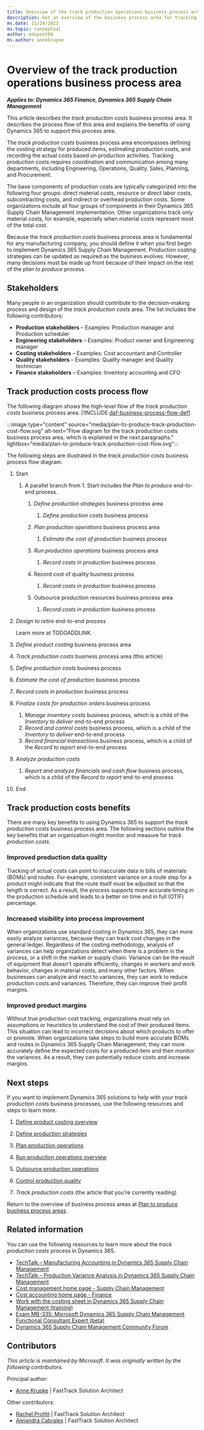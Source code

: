 ```yaml
---
title: Overview of the track production operations business process area
description: Get an overview of the business process area for tracking production cost in the plan to produce end-to-end business process in Dynamics 365 solutions.
ms.date: 11/24/2023
ms.topic: conceptual
author: edupont04
ms.author: annekrupke
---
```


# Overview of the track production operations business process area

***Applies to: Dynamics 365 Finance, Dynamics 365 Supply Chain Management***

This article describes the *track production costs* business process area. It describes the process flow of this area and explains the benefits of using Dynamics 365 to support this process area.

The *track production costs* business process area encompasses defining the costing strategy for produced items, estimating production costs, and recording the actual costs based on production activities. Tracking production costs requires coordination and communication among many departments, including Engineering, Operations, Quality, Sales, Planning, and Procurement.

The base components of production costs are typically categorized into the following four groups: direct material costs, resource or direct labor costs, subcontracting costs, and indirect or overhead production costs. Some organizations include all four groups of components in their Dynamics 365 Supply Chain Management implementation. Other organizations track only material costs, for example, especially when material costs represent most of the total cost.

Because the *track production costs* business process area is fundamental for any manufacturing company, you should define it when you first begin to implement Dynamics 365 Supply Chain Management. Production costing strategies can be updated as required as the business evolves. However, many decisions must be made up front because of their impact on the rest of the *plan to produce* process.

## Stakeholders

Many people in an organization should contribute to the decision-making process and design of the *track production costs* area. The list includes the following contributors:

- **Production stakeholders** – Examples: Production manager and Production scheduler
- **Engineering stakeholders** – Examples: Product owner and Engineering manager
- **Costing stakeholders** – Examples: Cost accountant and Controller
- **Quality stakeholders** – Examples: Quality manager and Quality technician
- **Finance stakeholders** – Examples: Inventory accounting and CFO

## Track production costs process flow

The following diagram shows the high-level flow of the *track production costs* business process area. [!INCLUDE [daf-business-process-flow-def](~/../shared-content/shared/guidance-includes/daf-business-process-flow-def.md)]

:::image type="content" source="media/plan-to-produce-track-production-cost-flow.svg" alt-text="Flow diagram for the track production costs business process area, which is explained in the next paragraphs." lightbox="media/plan-to-produce-track-production-cost-flow.svg":::

The following steps are illustrated in the *track production costs* business process flow diagram.

1. Start

    1. A parallel branch from 1. Start includes the *Plan to produce* end-to-end process.

        1. *Define production strategies* business process area

            1. *Define production costs* business process

        1. *Plan production operations* business process area

            1. *Estimate the cost of production* business process

        1. *Run production operations* business process area

            1. *Record costs in production* business process

        1. Record cost of quality business process

            1. *Record costs in production* business process

        1. Outsource production resources business process area

            1. *Record costs in production* business process

1. *Design to retire* end-to-end process

    Learn more at TODOADDLINK.

1. *Define product costing* business process area
1. *Track production costs* business process area (this article)
1. *Define production costs* business process
1. *Estimate the cost of production* business process
1. *Record costs in production* business process
1. *Finalize costs for production orders* business process

    1. *Manage inventory costs* business process, which is a child of the *Inventory to deliver* end-to-end process
    1. *Record and control costs* business process, which is a child of the *Inventory to deliver* end-to-end process
    1. *Record financial transactions* business process, which is a child of the *Record to report* end-to-end process

1. *Analyze production costs*

    1. *Report and analyze financials and cash flow* business process, which is a child of the *Record to report* end-to-end process

1. End

## Track production costs benefits

There are many key benefits to using Dynamics 365 to support the *track production costs* business process area. The following sections outline the key benefits that an organization might monitor and measure for *track production costs*.

### Improved production data quality

Tracking of actual costs can point to inaccurate data in bills of materials (BOMs) and routes. For example, consistent variance on a route step for a product might indicate that the route itself must be adjusted so that the length is correct. As a result, the process supports more accurate timing in the production schedule and leads to a better on time and in full (OTIF) percentage.

### Increased visibility into process improvement

When organizations use standard costing in Dynamics 365, they can more easily analyze variances, because they can track cost changes in the general ledger. Regardless of the costing methodology, analysis of variances can help organizations detect when there is a problem in the process, or a shift in the market or supply chain. Variance can be the result of equipment that doesn't operate efficiently, changes in workers and work behavior, changes in material costs, and many other factors. When businesses can analyze and react to variances, they can work to reduce production costs and variances. Therefore, they can improve their profit margins.

### Improved product margins

Without true production cost tracking, organizations must rely on assumptions or heuristics to understand the cost of their produced items. This situation can lead to incorrect decisions about which products to offer or promote. When organizations take steps to build more accurate BOMs and routes in Dynamics 365 Supply Chain Management, they can more accurately define the expected costs for a produced item and then monitor the variances. As a result, they can potentially reduce costs and increase margins.

## Next steps

If you want to implement Dynamics 365 solutions to help with your *track production costs* business processes, use the following resources and steps to learn more.

1. [Define product costing overview](design-to-retire-define-product-costing-overview.md)  

2. [Define production strategies](plan-to-produce-define-production-strategies.md)

3. [Plan production operations](plan-to-produce-plan-production-operations-overview.md)

4. [Run production operations overview](plan-to-produce-execute-production-operations-overview.md)

5. [Outsource production operations](plan-to-produce-track-production-costs-overview.md)

6. [Control production quality](plan-to-produce-control-production-quality-overview.md)

7. *Track production costs* (the article that you're currently reading)

Return to the overview of business process areas at [Plan to produce business process areas](plan-to-produce-areas.md).

## Related information

You can use the following resources to learn more about the *track production costs* process in Dynamics 365.

- [TechTalk – Manufacturing Accounting in Dynamics 365 Supply Chain Management](https://community.dynamics.com/blogs/post/?postid=3e44201b-72e9-4db2-99bb-13e03b3514ae)
- [TechTalk – Production Variance Analysis in Dynamics 365 Supply Chain Management](https://community.dynamics.com/blogs/post/?postid=2f04e0a8-4345-493c-96e6-29f8fb34e8c9)
- [Cost management home page - Supply Chain Management](/dynamics365/supply-chain/cost-management/cost-management-home-page)
- [Cost accounting home page - Finance](/dynamics365/finance/cost-accounting/cost-accounting-home-page?context=%2Fdynamics365%2Fcontext%2Fsupply-chain)
- [Work with the costing sheet in Dynamics 365 Supply Chain Management (training)](/training/modules/work-costing-sheet-dyn365-supply-chain-mgmt/)
- [Exam MB-335: Microsoft Dynamics 365 Supply Chain Management Functional Consultant Expert (beta)](/certifications/exams/mb-335)
- [Dynamics 365 Supply Chain Management Community Forum](https://community.dynamics.com/forums/thread/?discussionforumid=bd2c77d7-890b-4a36-87a4-8afbddbca6a6)

<!-- ## Tags

*Industries:* Mining, Construction, Manufacturing, Wholesale trade, Retail trade

*Stakeholders:* Functional consultant, Business analyst, Production lead, Supply chain lead, Inventory lead, Costing lead

*Products:* Dynamics 365 Supply Chain Management, Dynamics 365 Finance -->

## Contributors

*This article is maintained by Microsoft. It was originally written by the following contributors.*

Principal author:

- [Anne Krupke](https://www.linkedin.com/in/annekrupke/) \| FastTrack Solution Architect

Other contributors:

- [Rachel Profitt](https://www.linkedin.com/in/rachelprofitt/) \| FastTrack Solution Architect
- [Alejandra Cabrales](https://www.linkedin.com/in/alejandra-cabrales/) \| FastTrack Solution Architect

